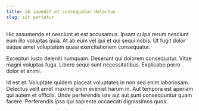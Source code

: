 ```yaml
---
title: ab impedit et consequatur delectus
slug: sit pariatur
---
```


Hic assumenda et nesciunt et est accusamus. Ipsam culpa rerum nesciunt eum illo voluptas quia. At ab eum vel qui et qui sequi nobis. Ut fugit dolor eaque amet voluptatem quasi exercitationem consequatur.

Excepturi iusto deleniti numquam. Deserunt qui dolorem consequatur. Vitae magni voluptas fuga. Libero sequi sunt necessitatibus. Explicabo porro dolor et animi.

Id est et. Voluptate quidem placeat voluptates in non sed enim laboriosam. Delectus velit amet maxime enim eveniet harum in. Aut tempora est aperiam qui autem et officiis. Unde perferendis iste aut aut sunt consequuntur quam facere. Perferendis ipsa qui sapiente occaecati dignissimos quos.
